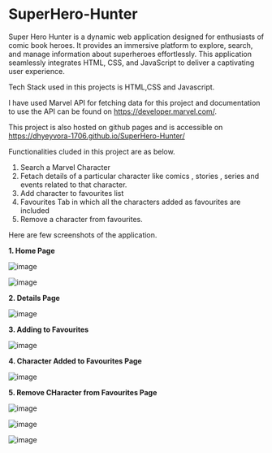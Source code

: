 # SuperHero-Hunter
Super Hero Hunter is a dynamic web application designed for enthusiasts of comic book heroes. It provides an immersive platform to explore, search, and manage information about superheroes effortlessly. This application seamlessly integrates HTML, CSS, and JavaScript to deliver a captivating user experience.

Tech Stack used in this projects is HTML,CSS and Javascript.

I have used Marvel API for fetching data for this project and documentation to use the API can be found on https://developer.marvel.com/.

This project is also hosted on github pages and is accessible on https://dhyeyvora-1706.github.io/SuperHero-Hunter/

Functionalities cluded in this project are as below.
1. Search a Marvel Character
2. Fetach details of a particular character like comics , stories , series and events related to that character.
3. Add character to favourites list
4. Favourites Tab in which all the characters added as favourites are included
5. Remove a character from favourites.
   
Here are few screenshots of the application.

**1. Home Page**

![image](https://github.com/DhyeyVora-1706/SuperHero-Hunter/assets/54502473/2e7db90f-98ac-4aeb-9299-c3080b2a6d86)

![image](https://github.com/DhyeyVora-1706/SuperHero-Hunter/assets/54502473/ade225a3-b8c9-446e-914d-278ce5b514d6)

**2. Details Page**

![image](https://github.com/DhyeyVora-1706/SuperHero-Hunter/assets/54502473/8d4e7c77-801b-4152-94ed-caccb530387b)

**3. Adding to Favourites**

![image](https://github.com/DhyeyVora-1706/SuperHero-Hunter/assets/54502473/9851807f-a2e3-4db0-b13a-48a84381c3ba)

**4. Character Added to Favourites Page**
   
![image](https://github.com/DhyeyVora-1706/SuperHero-Hunter/assets/54502473/d6ef38f6-bc08-49c5-8b41-7356f5a66a4b)

**5. Remove CHaracter from Favourites Page**

![image](https://github.com/DhyeyVora-1706/SuperHero-Hunter/assets/54502473/b3842bc6-33c7-4e42-8fea-40b50be64304)

![image](https://github.com/DhyeyVora-1706/SuperHero-Hunter/assets/54502473/ec3d883a-b978-4278-98e2-864c597670ca)

![image](https://github.com/DhyeyVora-1706/SuperHero-Hunter/assets/54502473/aeea57f0-463f-4b62-afbb-5f59ebaace16)

